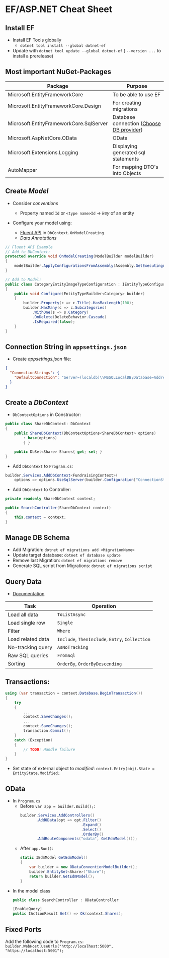 
# EF/ASP.NET Cheat Sheet

## Install EF

* Install EF Tools globally
  * `dotnet tool install --global dotnet-ef`
 * Update with `dotnet tool update --global dotnet-ef` ( `--version ...` to install a prerelease)

## Most important NuGet-Packages
|       Package        |                    Purpose                    |
| ----------------- | ----------------------------------------------- |
| Microsoft.EntityFrameworkCore | To be able to use EF                                   |
| Microsoft.EntityFrameworkCore.Design | For creating migrations		|
| Microsoft.EntityFrameworkCore.SqlServer | Database connection ([Choose DB provider](https://docs.microsoft.com/en-us/ef/core/providers/)) |
| Microsoft.AspNetCore.OData | OData |
| Microsoft.Extensions.Logging | Displaying generated sql statements |
| AutoMapper | For mapping DTO's into Objects |

## Create *Model*
* Consider *conventions*
  * Property named `Id` or `<type name>Id` -> *key* of an entity

* Configure your model using:
  * [Fluent API](https://docs.microsoft.com/en-us/ef/core/modeling/#use-fluent-api-to-configure-a-model) in `DbContext.OnModelCreating`
  * *Data Annotations*

```csharp
// Fluent API Example
// Add to DbContext:
protected override void OnModelCreating(ModelBuilder modelBuilder)
{
    modelBuilder.ApplyConfigurationsFromAssembly(Assembly.GetExecutingAssembly());
}
```
```csharp
// Add to Model:
public class CategoryEntityImageTypeConfiguration : IEntityTypeConfiguration<Category>
{
    public void Configure(EntityTypeBuilder<Category> builder)
    {
        builder.Property(c => c.Title).HasMaxLength(100);
        builder.HasMany(c => c.Subcategories)
            .WithOne(s => s.Category)
            .OnDelete(DeleteBehavior.Cascade)
            .IsRequired(false);
    }
}
```

## Connection String in `appsettings.json`

* Create *appsettings.json* file:

```json
{
  "ConnectionStrings": {
    "DefaultConnection": "Server=(localdb)\\MSSQLLocalDB;Database=AddressBook;Trusted_Connection=True"
  }
}
```

## Create a *DbContext*

* `DbContextOptions` in Constructor:

```csharp
public class ShareDbContext: DbContext
{
    public ShareDbContext(DbContextOptions<ShareDbContext> options)
        : base(options)
        { }

    public DbSet<Share> Shares{ get; set; }
}
```

* Add `DbContext` to `Program.cs`:

```csharp
builder.Services.AddDbContext<FundraisingContext>(
    options => options.UseSqlServer(builder.Configuration["ConnectionStrings:DefaultConnection"]));
```
* Add `DbContext` to Controller:
```csharp
private readonly ShareDbContext context;

public SearchController(ShareDbContext context)
{
    this.context = context;
}
```
## Manage DB Schema
* Add Migration: `dotnet ef migrations add <MigrationName>`
* Update target database: `dotnet ef database update`
* Remove last Migration: `dotnet ef migrations remove`
* Generate SQL script from Migrations: `dotnet ef migrations script`

## Query Data

* [Documentation](https://docs.microsoft.com/en-us/ef/core/querying/)

|       Task        |                    Operation                    |
| ----------------- | ----------------------------------------------- |
| Load all data     | `ToListAsync`                                   |
| Load single row   | `Single`                                        |
| Filter            | `Where`                                         |
| Load related data | `Include`, `ThenInclude`, `Entry`, `Collection` |
| No-tracking query | `AsNoTracking`                                  |
| Raw SQL queries   | `FromSql`                                       |
| Sorting           | `OrderBy`, `OrderByDescending`                  |

## Transactions:

```csharp
using (var transaction = context.Database.BeginTransaction())
{
    try
    {
        ...
        context.SaveChanges();
        ...
        context.SaveChanges();
        transaction.Commit();
    }
    catch (Exception)
    {
        // TODO: Handle failure
    }
}
```

* Set state of external object to *modified*: `context.Entry(obj).State = EntityState.Modified;`

## OData
* In `Program.cs`
	* Before `var app = builder.Build();`:
		```csharp
		builder.Services.AddControllers()
		       .AddOData(opt => opt.Filter()
		                           .Expand()
		                           .Select()
		                           .OrderBy()
		       .AddRouteComponents("odata", GetEdmModel()));
		```
	* After `app.Run()`:
		```csharp
		static IEdmModel GetEdmModel()
		{
		    var builder = new ODataConventionModelBuilder();
		    builder.EntitySet<Share>("Share");
		    return builder.GetEdmModel();
		}
		```
* In the model class
	```csharp
	public class SearchController : ODataController
	```
	```csharp
	[EnableQuery]
    public IActionResult Get() => Ok(context.Shares);
	```
	
## Fixed Ports

Add the following code to `Program.cs`:
```builder.WebHost.UseUrls("http://localhost:5000", "https://localhost:5001");```
